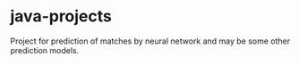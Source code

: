 # java-projects

Project for prediction of matches by neural network and may be some other prediction models.